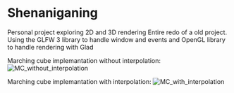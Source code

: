 # Shenaniganing
Personal project exploring 2D and 3D rendering
Entire redo of a old project.
Using the GLFW 3 library to handle window and events and OpenGL library to handle rendering with Glad

Marching cube implemantation without interpolation:
![MC_without_interpolation](https://user-images.githubusercontent.com/58864879/156930789-a6aa4cf1-76ef-4979-a76b-ef2ee70474a6.gif)

Marching cube implemantation with interpolation:
![MC_with_interpolation](https://user-images.githubusercontent.com/58864879/156930792-10aa8809-ad6c-493e-bdc2-7848d3a58db3.gif)
